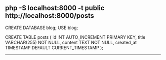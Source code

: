 php -S localhost:8000 -t public
http://localhost:8000/posts
----------------------


CREATE DATABASE blog;
USE blog;

CREATE TABLE posts (
id INT AUTO_INCREMENT PRIMARY KEY,
title VARCHAR(255) NOT NULL,
content TEXT NOT NULL,
created_at TIMESTAMP DEFAULT CURRENT_TIMESTAMP
);


-------------------------